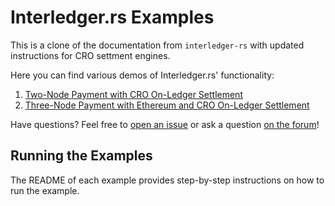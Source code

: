 <!--
//! adapted from https://github.com/interledger-rs/interledger-rs (Interledger.rs)
//! Copyright (c) 2018-2019 Evan Schwartz and contributors (licensed under the Apache License Version 2.0)
//! Copyright (c) 2017-2018 Evan Schwartz (licensed under the Apache License Version 2.0)
//! Modifications Copyright (c) 2018 - 2019 (licensed under the Apache License, Version 2.0)
-->
# Interledger.rs Examples

This is a clone of the documentation from `interledger-rs` with updated instructions for CRO settment engines.

Here you can find various demos of Interledger.rs' functionality:

1. [Two-Node Payment with CRO On-Ledger Settlement](./cro-settlement/README.md)
1. [Three-Node Payment with Ethereum and CRO On-Ledger Settlement](./eth-cro-three-nodes/README.md)

Have questions? Feel free to [open an issue](https://github.com/interledger-rs/interledger-rs/issues/new) or ask a question [on the forum](https://forum.interledger.org/)!

## Running the Examples
The README of each example provides step-by-step instructions on how to run the example.
